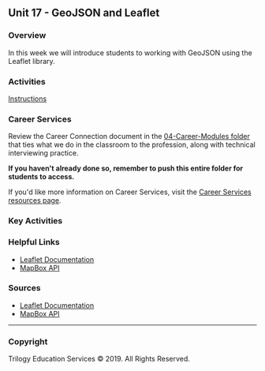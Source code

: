 ## Unit 17 - GeoJSON and Leaflet

### Overview

In this week we will introduce students to working with GeoJSON using the Leaflet library.

### Activities

[Instructions](../Homework-17-Mapping-Web/Instructions/README.md)

### Career Services

Review the Career Connection document in the [04-Career-Modules folder](../../04-Career-Modules/) that ties what we do in the classroom to the profession, along with technical interviewing practice.

**If you haven't already done so, remember to push this entire folder for students to access.**

If you'd like more information on Career Services, visit the [Career Services resources page](http://bit.ly/DataVizCS).

### Key Activities

### Helpful Links

* [Leaflet Documentation](http://leafletjs.com/)
* [MapBox API](https://www.mapbox.com/)

### Sources

* [Leaflet Documentation](http://leafletjs.com/)
* [MapBox API](https://www.mapbox.com/)

- - -

### Copyright

Trilogy Education Services © 2019. All Rights Reserved.
